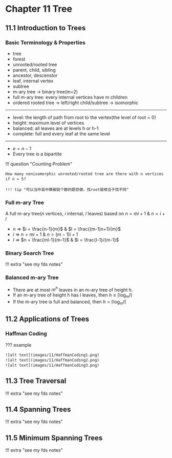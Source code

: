 # Chapter 11 Tree

## 11.1 Introduction to Trees

### Basic Terminology & Properties

- tree
- forest
- unrooted/rooted tree
- parent, child, sibling
- ancestor, descenstor
- leaf, internal vertex
- subtree
- m-ary tree -> binary tree(m=2)
- full m-ary tree: every internal vertices have m children
- ordered rooted tree -> left/right child/subtree -> isomorphic

---

- level: the length of path from root to the vertex(the level of root = 0)
- height: maximum level of vertices
- balanced: all leaves are at levels h or h-1
- complete: full and every leaf at the same level

---

- $e=n-1$
- Every tree is a bipartite

!!! question "Counting Problem"

    How many nonisomorphic unrooted/rooted tree are there with n vertices if n = 5?

    !!! tip "可以当作高中算碳链个数的题目做，找root就相当于找不同"

### Full m-ary Tree

A full m-ary tree($n$ vertices, $i$ internal, $l$ leaves)
based on $n=mi+1$ & $n = i + l$

- $n$ => $i = \frac{n-1}{m}$ & $l = \frac{(m-1)n+1}{m}$
- $i$ => $n=mi+1$ & $n = (m-1)i + 1$
- $l$ => $n = \frac{ml-1}{m-1}$ & $i = \frac{l-1}/{m-1}$

### Binary Search Tree

!!! extra "see my fds notes"

### Balanced m-ary Tree

- There are at most $m^h$ leaves in an m-ary tree of height h.
- If an m-ary tree of height h has l leaves, then $h \ge\lceil \log_ml \rceil$
- If the m-ary tree is full and balanced, then $h = \lceil \log_ml \rceil$

## 11.2 Applications of Trees

### Haffman Coding

??? example

    ![alt text](images/11/HaffmanCoding1.png)
    ![alt text](images/11/HaffmanCoding2.png)
    ![alt text](images/11/HaffmanCoding3.png)

## 11.3 Tree Traversal

!!! extra "see my fds notes"

## 11.4 Spanning Trees

!!! extra "see my fds notes"

## 11.5 Minimum Spanning Trees

!!! extra "see my fds notes"
